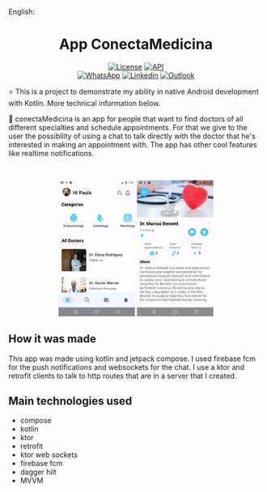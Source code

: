 English:
<h1 align="center">App ConectaMedicina</h1>

<p align="center">
  <a href="https://opensource.org/licenses/Apache-2.0"><img alt="License" src="https://img.shields.io/badge/License-Apache%202.0-blue.svg"/></a>
  <a href="https://android-arsenal.com/api?level=24"><img src="https://img.shields.io/badge/API-24%2B-brightgreen.svg?style=flat" border="0" alt="API"></a>
  <br>
  <a href="https://wa.me/+5511961422254"><img alt="WhatsApp" src="https://img.shields.io/badge/WhatsApp-25D366?style=for-the-badge&logo=whatsapp&logoColor=white"/></a>
  <a href="https://www.linkedin.com/in/rubens-francisco-125529162/"><img alt="Linkedin" src="https://img.shields.io/badge/LinkedIn-0077B5?style=for-the-badge&logo=linkedin&logoColor=white"/></a>
  <a href="mailto:rubens_assis@outlook.com.br"><img alt="Outlook" src="https://img.shields.io/badge/Microsoft_Outlook-0078D4?style=for-the-badge&logo=microsoft-outlook&logoColor=white"/></a>
</p>

<p align="center">  

⭐ This is a project to demonstrate my ability in native Android development with Kotlin. More technical information below.

:hospital: conectaMedicina is an app for people that want to find doctors of all different specialties and schedule appointments. For that we give to the user the possibility of using a chat to talk directly with the doctor that he's interested in making an appointment with. The app has other cool features like realtime notifications.

</p>

</br>

<p float="left" align="center">


<img alt="screenshot" width="30%" src="app/src/main/appscreenshots/Screenshot_1710813491.png"/>
<img alt="screenshot" width="30%" src="app/src/main/appscreenshots/Screenshot_1710813497.png"/>


## How it was made

This app was made using kotlin and jetpack compose. I used firebase fcm for the push notifications and websockets for the chat. I use a ktor and retrofit clients to talk to http routes that are in a server that I created.

## Main technologies used
- compose
- kotlin
- ktor
- retrofit
- ktor web sockets
- firebase fcm
- dagger hilt
- MVVM
  

